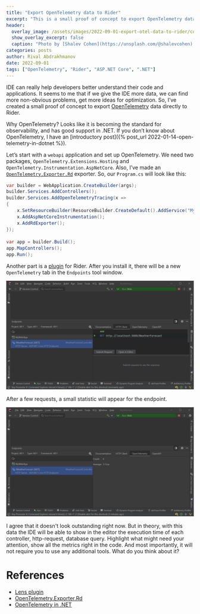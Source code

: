 ```yaml
---
title: "Export OpenTelemetry data to Rider"
excerpt: "This is a small proof of concept to export OpenTelemetry data to Rider."
header:
  overlay_image: /assets/images/2022-09-01-export-otel-data-to-rider/cover.jpg
  show_overlay_excerpt: false
  caption: "Photo by [Shalev Cohen](https://unsplash.com/@shalevcohen) on [Unsplash](https://unsplash.com)"
categories: posts
author: Rival Abdrakhmanov
date: 2022-09-01
tags: ["OpenTelemetry", "Rider", "ASP.NET Core", ".NET"]
---
```

IDE can really help developers better understand their code and applications. It seems to me that if we give the IDE more data, we can find more non-obvious problems, get more ideas for optimization. So, I’ve created a small proof of concept to export [OpenTelemetry](https://opentelemetry.io/) data directly to Rider.

Why OpenTelemetry? Looks like it is becoming the standard for observability, and has good support in .NET. If you don’t know about OpenTelemetry, I have an [introductory post]({% post_url 2022-01-14-open-telemetry-in-dotnet %}).

Let’s start with a `webapi` application and set up OpenTelemetry. We need two packages, `OpenTelemetry.Extensions.Hosting` and `OpenTelemetry.Instrumentation.AspNetCore`. Also, I’ve made an [`OpenTelemetry.Exporter.Rd`](https://github.com/rafaelldi/OpenTelemetry.Exporter.Rd) exporter. So, our `Program.cs` will look like this:

```csharp
var builder = WebApplication.CreateBuilder(args);
builder.Services.AddControllers();
builder.Services.AddOpenTelemetryTracing(x =>
{
    x.SetResourceBuilder(ResourceBuilder.CreateDefault().AddService("MyWebApp"));
    x.AddAspNetCoreInstrumentation();
    x.AddRdExporter();
});

var app = builder.Build();
app.MapControllers();
app.Run();
```

Another part is a [plugin](https://github.com/rafaelldi/lens-plugin) for Rider. After you install it, there will be a new `OpenTelemetry` tab in the `Endpoints` tool window.

![OpenTelemetry tab](/assets/images/2022-09-01-export-otel-data-to-rider/open-telemetry-tab.png)

After a few requests, a small statistic will appear for the endpoint.

![OpenTelemetry stats](/assets/images/2022-09-01-export-otel-data-to-rider/open-telemetry-stats.png)

I agree that it doesn't look outstanding right now. But in theory, with this data the IDE will be able to show in the editor the execution time of each controller, http-request, database query. Highlight what might need your attention, show all the metrics right in the code. And most importantly, it will not require you to use any additional tools. What do you think about it?

# References

- [Lens plugin](https://github.com/rafaelldi/lens-plugin)
- [OpenTelemetry.Exporter.Rd](https://github.com/rafaelldi/OpenTelemetry.Exporter.Rd)
- [OpenTelemetry in .NET](https://rafaelldi.blog/posts/open-telemetry-in-dotnet/)
